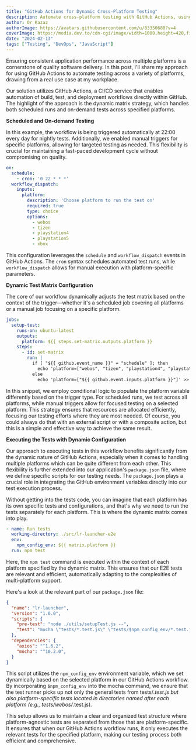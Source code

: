 ```yaml
---
title: "GitHub Actions for Dynamic Cross-Platform Testing"
description: Automate cross-platform testing with GitHub Actions, using dynamic matrices for efficient, targeted tests.
author: Or Kazaz
authorImage: https://avatars.githubusercontent.com/u/83350680?v=4
coverImage: https://media.dev.to/cdn-cgi/image/width=1000,height=420,fit=cover,gravity=auto,format=auto/https%3A%2F%2Fdev-to-uploads.s3.amazonaws.com%2Fuploads%2Farticles%2F4b99jarovt77f7af9wwo.png
date: "2024-02-13"
tags: ["Testing", "DevOps", "JavaScript"]
---
```


Ensuring consistent application performance across multiple platforms is a cornerstone of quality software delivery. In this post, I'll share my approach for using GitHub Actions to automate testing across a variety of platforms, drawing from a real use case at my workplace.

Our solution utilizes GitHub Actions, a CI/CD service that enables automation of build, test, and deployment workflows directly within GitHub. The highlight of the approach is the dynamic matrix strategy, which handles both scheduled runs and on-demand tests across specified platforms.

__Scheduled and On-demand Testing__

In this example, the workflow is being triggered automatically at 22:00 every day for nightly tests. Additionally, we enabled manual triggers for specific platforms, allowing for targeted testing as needed. This flexibility is crucial for maintaining a fast-paced development cycle without compromising on quality.

```yaml
on:
  schedule:
    - cron: '0 22 * * *'
  workflow_dispatch:
    inputs:
      platform:
        description: 'Choose platform to run the test on'
        required: true
        type: choice
        options:
          - webos
          - tizen
          - playstation4
          - playstation5
          - xbox
```

This configuration leverages the `schedule` and `workflow_dispatch` events in GitHub Actions. The `cron` syntax schedules automated test runs, while `workflow_dispatch` allows for manual execution with platform-specific parameters.

__Dynamic Test Matrix Configuration__

The core of our workflow dynamically adjusts the test matrix based on the context of the trigger—whether it's a scheduled job covering all platforms or a manual job focusing on a specific platform.

```yaml
jobs:
  setup-test:
    runs-on: ubuntu-latest
    outputs:
      platform: ${{ steps.set-matrix.outputs.platform }}
    steps:
      - id: set-matrix
        run: |
          if [ "${{ github.event_name }}" = "schedule" ]; then
            echo 'platform=["webos", "tizen", "playstation4", "playstation5", "xbox"]' >> $GITHUB_ENV
          else
            echo 'platform=["${{ github.event.inputs.platform }}"]' >> $GITHUB_ENV
```

In this snippet, we employ conditional logic to populate the platform variable differently based on the trigger type. For scheduled runs, we test across all platforms, while manual triggers allow for focused testing on a selected platform. This strategy ensures that resources are allocated efficiently, focusing our testing efforts where they are most needed.
Of course, you could always do that with an external script or with a composite action, but this is a simple and effective way to achieve the same result.

__Executing the Tests with Dynamic Configuration__

Our approach to executing tests in this workflow benefits significantly from the dynamic nature of GitHub Actions, especially when it comes to handling multiple platforms which can be quite different from each other. This flexibility is further extended into our application's `package.json` file, where we define specific scripts for our testing needs. The `package.json` plays a crucial role in integrating the GitHub environment variables directly into our test execution process.

Without getting into the tests code, you can imagine that each platform has its own specific tests and configurations, and that's why we need to run the tests separately for each platform. This is where the dynamic matrix comes into play.


```yaml
- name: Run tests
  working-directory: ./src/lr-launcher-e2e
  env:
    npm_config_env: ${{ matrix.platform }}
  run: npm test
```

Here, the `npm test` command is executed within the context of each platform specified by the dynamic matrix. This ensures that our E2E tests are relevant and efficient, automatically adapting to the complexities of multi-platform support.

Here's a look at the relevant part of our `package.json` file:

```json
{
  "name": "lr-launcher",
  "version": "1.0.0",
  "scripts": {
    "pre-test": "node ./utils/setupTest.js --",
    "test": "mocha \"tests/*.test.js\" \"tests/$npm_config_env/*.test.js\" --no-timeouts --retries 1 --exit"
  },
  "dependencies": {
    "axios": "^1.6.2",
    "mocha": "^10.2.0",
  }
}
```
This script utilizes the `npm_config_env` environment variable, which we set dynamically based on the selected platform in our GitHub Actions workflow. By incorporating `$npm_config_env` into the mocha command, we ensure that the test runner picks up not only the general tests from tests/*.test.js but also platform-specific tests located in directories named after each platform (e.g., tests/webos/*.test.js).

This setup allows us to maintain a clear and organized test structure where platform-agnostic tests are separated from those that are platform-specific. It ensures that when our GitHub Actions workflow runs, it only executes the relevant tests for the specified platform, making our testing process both efficient and comprehensive.
